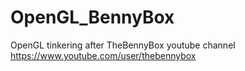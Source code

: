 # OpenGL_BennyBox
OpenGL tinkering after TheBennyBox youtube channel https://www.youtube.com/user/thebennybox
